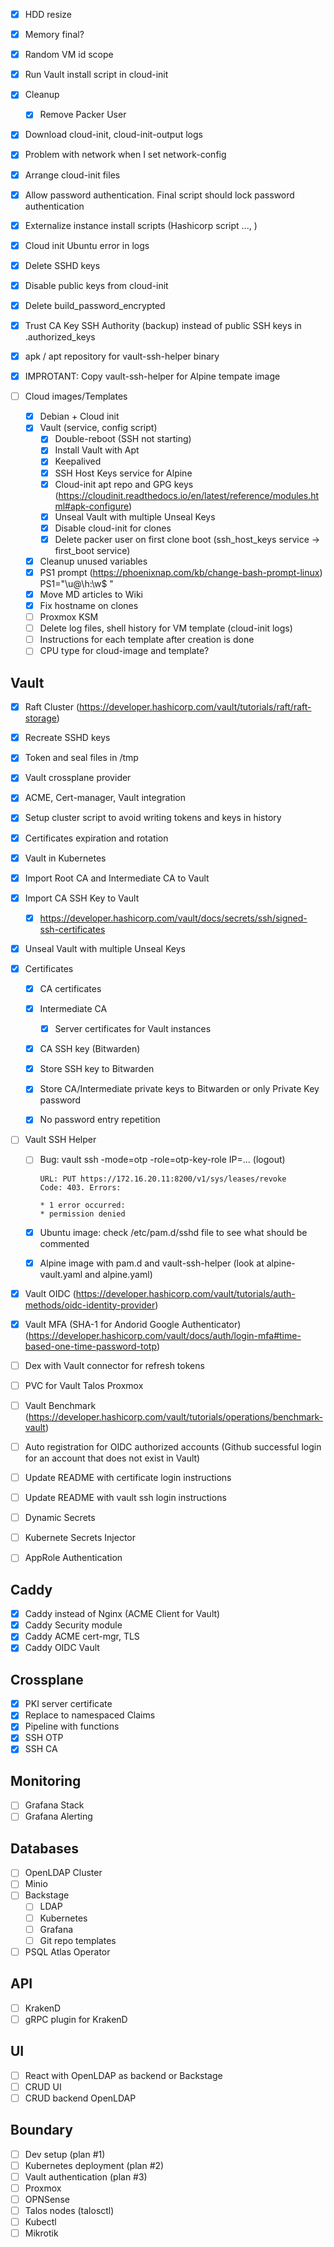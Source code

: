 - [x] HDD resize
- [x] Memory final?
- [x] Random VM id scope
- [x] Run Vault install script in cloud-init
- [x] Cleanup 
    - [x] Remove Packer User
- [x] Download cloud-init, cloud-init-output logs
- [x] Problem with network when I set network-config
- [x] Arrange cloud-init files
- [x] Allow password authentication. Final script should lock password authentication
- [x] Externalize instance install scripts (Hashicorp script ..., )
- [x] Cloud init Ubuntu error in logs
- [x] Delete SSHD keys
- [x] Disable public keys from cloud-init
- [x] Delete build_password_encrypted
- [x] Trust CA Key SSH Authority (backup) instead of public SSH keys in .authorized_keys
- [x] apk / apt repository for vault-ssh-helper binary
- [x] IMPROTANT: Copy vault-ssh-helper for Alpine tempate image 

- [ ] Cloud images/Templates
    - [x] Debian + Cloud init
    - [x] Vault (service, config script) 
      - [x] Double-reboot (SSH not starting)
      - [x] Install Vault with Apt
      - [x] Keepalived
      - [x] SSH Host Keys service for Alpine
      - [x] Cloud-init apt repo and GPG keys (https://cloudinit.readthedocs.io/en/latest/reference/modules.html#apk-configure)
      - [x] Unseal Vault with multiple Unseal Keys
      - [x] Disable cloud-init for clones
      - [x] Delete packer user on first clone boot (ssh_host_keys service -> first_boot service)
    - [x] Cleanup unused variables                      
    - [x] PS1 prompt (https://phoenixnap.com/kb/change-bash-prompt-linux) PS1="\u@\h:\w\$ "                  
    - [x] Move MD articles to Wiki
    - [x] Fix hostname on clones
    - [ ] Proxmox KSM
    - [ ] Delete log files, shell history for VM template (cloud-init logs)
    - [ ] Instructions for each template after creation is done
    - [ ] CPU type for cloud-image and template?

## Vault

- [x] Raft Cluster (https://developer.hashicorp.com/vault/tutorials/raft/raft-storage)

- [x] Recreate SSHD keys
- [x] Token and seal files in /tmp
- [x] Vault crossplane provider                             
- [x] ACME, Cert-manager, Vault integration             

- [x] Setup cluster script to avoid writing tokens and keys in history
- [x] Certificates expiration and rotation
- [x] Vault in Kubernetes

- [x] Import Root CA and Intermediate CA to Vault
- [x] Import CA SSH Key to Vault
    - [x] https://developer.hashicorp.com/vault/docs/secrets/ssh/signed-ssh-certificates
- [x] Unseal Vault with multiple Unseal Keys

- [x] Certificates
    - [x] CA certificates
    - [x] Intermediate CA
        - [x] Server certificates for Vault instances
    - [x] CA SSH key (Bitwarden)
    - [x] Store SSH key to Bitwarden
    - [x] Store CA/Intermediate private keys to Bitwarden or only Private Key password
    - [x] No password entry repetition


- [ ] Vault SSH Helper
    - [ ] Bug: vault ssh -mode=otp -role=otp-key-role IP=... (logout)
        ```
        URL: PUT https://172.16.20.11:8200/v1/sys/leases/revoke
        Code: 403. Errors:

        * 1 error occurred:
        * permission denied
        ```
    - [x] Ubuntu image: check /etc/pam.d/sshd file to see what should be commented
    - [x] Alpine image with pam.d and vault-ssh-helper (look at alpine-vault.yaml and alpine.yaml)


- [x] Vault OIDC (https://developer.hashicorp.com/vault/tutorials/auth-methods/oidc-identity-provider)
- [x] Vault MFA (SHA-1 for Andorid Google Authenticator) (https://developer.hashicorp.com/vault/docs/auth/login-mfa#time-based-one-time-password-totp)                                                

- [ ] Dex with Vault connector for refresh tokens               
- [ ] PVC for Vault Talos Proxmox
- [ ] Vault Benchmark (https://developer.hashicorp.com/vault/tutorials/operations/benchmark-vault)
- [ ] Auto registration for OIDC authorized accounts (Github successful login for an account that does not exist in Vault)
- [ ] Update README with certificate login instructions
- [ ] Update README with vault ssh login instructions
- [ ] Dynamic Secrets 
- [ ] Kubernete Secrets Injector 
- [ ] AppRole Authentication


## Caddy

- [x] Caddy instead of Nginx (ACME Client for Vault)
- [x] Caddy Security module                        
- [x] Caddy ACME cert-mgr, TLS                     
- [x] Caddy OIDC Vault                             

## Crossplane
- [x] PKI server certificate
- [x] Replace to namespaced Claims
- [x] Pipeline with functions
- [x] SSH OTP 
- [x] SSH CA

## Monitoring
- [ ] Grafana Stack 
- [ ] Grafana Alerting

## Databases
- [ ] OpenLDAP Cluster
- [ ] Minio
- [ ] Backstage
    - [ ] LDAP
    - [ ] Kubernetes
    - [ ] Grafana
    - [ ] Git repo templates
- [ ] PSQL Atlas Operator

## API
- [ ] KrakenD                                                   
- [ ] gRPC plugin for KrakenD 

## UI
- [ ] React with OpenLDAP as backend or Backstage
- [ ] CRUD UI
- [ ] CRUD backend OpenLDAP

## Boundary                 
- [ ] Dev setup                 (plan #1)
- [ ] Kubernetes deployment     (plan #2)
- [ ] Vault authentication      (plan #3)
- [ ] Proxmox
- [ ] OPNSense
- [ ] Talos nodes (talosctl)
- [ ] Kubectl
- [ ] Mikrotik

